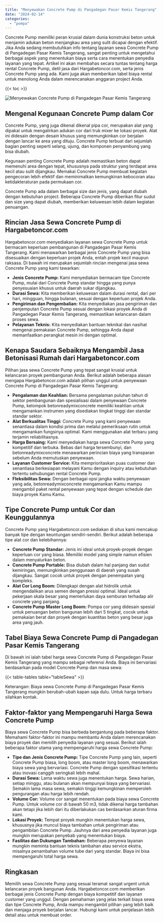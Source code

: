 ```yaml
---
title: "Menyewakan Concrete Pump di Pangadegan Pasar Kemis Tangerang"
date: "2024-02-14"
categories: 
  - "pompa"
---
```




Concrete Pump memiliki peran krusial dalam dunia konstruksi beton untuk menjamin adukan beton menjangkau area yang sulit dicapai dengan efektif. Jika Anda sedang membutuhkan info tentang layanan sewa Concrete Pump di Pangadegan Pasar Kemis Tangerang, sangat penting untuk mengetahui berbagai aspek yang menentukan biaya serta cara menentukan penyedia layanan yang tepat. Artikel ini akan membahas secara tuntas tentang harga rental Concrete Pump, detil jasa dari Hargabetoncor.com, serta jenis Concrete Pump yang ada. Kami juga akan memberikan tabel biaya rental untuk menolong Anda dalam merencanakan anggaran project Anda.

{{< toc >}}

![Menyewakan Concrete Pump di Pangadegan Pasar Kemis Tangerang](https://hargareadymixid.github.io/pompa/concrete-pump%20(24).png)

## Mengenal Kegunaan Concrete Pump dalam Cor

Concrete Pump, yang juga dikenal dikenal pipa cor, merupakan alat yang dipakai untuk mengalirkan adukan cor dari truk mixer ke lokasi proyek. Alat ini didesain dengan desain khusus yang memungkinkan cor berjalan dengan lancar ke area yang dituju. Concrete Pump terbuat dari sejumlah bagian penting seperti selang, ujung, dan komponen penyambung yang bisa diubah.

Kegunaan penting Concrete Pump adalah memastikan beton dapat memenuhi area dengan tepat, khususnya pada struktur yang terdapat area kecil atau sulit dijangkau. Memakai Concrete Pump membuat kegiatan pengecoran lebih efektif dan meminimalkan kemungkinan kebocoran atau ketidakteraturan pada permukaan cor.

Concrete Pump ada dalam berbagai size dan jenis, yang dapat diubah dengan kebutuhan project. Beberapa Concrete Pump diberikan fitur sudut dan size yang dapat diubah, memberikan keluwesan lebih dalam kegiatan penuangan.

## Rincian Jasa Sewa Concrete Pump di Hargabetoncor.com

Hargabetoncor.com menyediakan layanan sewa Concrete Pump untuk bermacam keperluan pembangunan di Pangadegan Pasar Kemis Tangerang. Kami menawarkan berbagai jenis Concrete Pump yang bisa disesuaikan dengan keperluan projek Anda, entah projek kecil maupun raksasa. Di bawah ini merupakan sejumlah rincian mengenai jasa sewa Concrete Pump yang kami tawarkan:

- **Jenis Concrete Pump:** Kami menyediakan bermacam tipe Concrete Pump, mulai dari Concrete Pump standar hingga yang punya penyesuaian khusus untuk daerah sukar dijangkau.
- **Durasi Sewa:** Kita memberikan keluwesan dalam durasi rental, dari per hari, mingguan, hingga bulanan, sesuai dengan keperluan projek Anda.
- **Pengiriman dan Pengembalian:** Kita menyediakan jasa pengiriman dan penjemputan Concrete Pump sesuai dengan lokasi proyek Anda di Pangadegan Pasar Kemis Tangerang, memastikan kelancaran dalam proses sewa.
- **Pelayanan Teknis:** Kita menyediakan bantuan teknikal dan nasihat mengenai pemakaian Concrete Pump, sehingga Anda dapat memanfaatkan perangkat mesin ini dengan optimal.

## Kenapa Saudara Sebaiknya Mengambil Jasa Betonisasi Rumah dari Hargabetoncor.com

Pilihan jasa sewa Concrete Pump yang tepat sangat krusial untuk kelancaran proyek pembangunan Anda. Berikut adalah beberapa alasan mengapa Hargabetoncor.com adalah pilihan unggul untuk penyewaan Concrete Pump di Pangadegan Pasar Kemis Tangerang:

- **Pengalaman dan Keahlian:** Bersama pengalaman puluhan tahun di sektor pembangunan dan spesialisasi dalam penyewaan Concrete Pump, kelompok betonreadymixconcrete memiliki keahlian untuk mengamankan instrumen yang disediakan tingkat tinggi dan standar standar sektor.
- **Alat Berkualitas Tinggi:** Concrete Pump yang kami penyewaan senantiasa dalam kondisi prima dan melalui pemeriksaan rutin untuk mengamankan fungsinya optimal. Kami menggunakan alat terbaru yang terjamin reliabilitasnya.
- **Harga Bersaing:** Kami menyediakan harga sewa Concrete Pump yang kompetitif dan terbuka. Bebas dari harga tersembunyi, dan betonreadymixconcrete menawarkan perincian biaya yang transparan sebelum Anda memutuskan penyewaan.
- **Layanan Customer Service:** Kita memprioritaskan puas customer dan senantiasa berkesiapan melayani Kamu dengan inquiry atau kebutuhan tertentu sehubungan rental Concrete Pump.
- **Fleksibilitas Sewa:** Dengan berbagai opsi jangka waktu penyewaan yang ada, betonreadymixconcrete mengamankan Kamu mampu mengambil paket rental penyewaan yang tepat dengan schedule dan biaya proyek Kamu Kamu.

## Tipe Concrete Pump untuk Cor dan Keunggulannya

Concrete Pump yang Hargabetoncor.com sediakan di situs kami mencakup banyak tipe dengan keuntungan sendiri-sendiri. Berikut adalah beberapa tipe alat cor dan kelebihannya:

- **Concrete Pump Standar:** Jenis ini ideal untuk proyek-proyek dengan keperluan cor yang biasa. Memiliki model yang simple namun efisien dalam menyalurkan beton.
- **Concrete Pump Portable:** Bisa diubah dalam hal panjang dan sudut kemiringan, memungkinkan penggunaan di daerah yang susah dijangkau. Sangat cocok untuk proyek dengan penempatan yang kompleks.
- **Alat Cor Long Boom:** Dilengkapi dengan alat hidrolik untuk mengendalikan arus semen dengan presisi optimal. Ideal untuk pekerjaan skala besar yang memerlukan daya semburan terhadap alir concrete yang panjang.
- **Concrete Pump Master Long Boom:** Pompa cor yang didesain spesial untuk penuangan beton bangunan lebih dari 5 tingkat, cocok untuk pemakaian berat dan proyek dengan kuantitas beton yang besar juga area yang jauh.

## Tabel Biaya Sewa Concrete Pump di Pangadegan Pasar Kemis Tangerang

Di bawah ini ialah tabel harga sewa Concrete Pump di Pangadegan Pasar Kemis Tangerang yang mampu sebagai referensi Anda. Biaya ini bervariasi berdasarkan pada model Concrete Pump dan masa sewa:

{{< table-tables table="tableSewa" >}}

Keterangan: Biaya sewa Concrete Pump di Pangadegan Pasar Kemis Tangerang mungkin berubah-ubah kapan saja dulu. Untuk harga terbaru silahkan kontak.

## Faktor-faktor yang Mempengaruhi Harga Sewa Concrete Pump

Biaya sewa Concrete Pump bisa berbeda bergantung pada beberapa faktor. Memahami faktor-faktor ini mampu membantu Anda dalam merencanakan biaya proyek dan memilih penyedia layanan yang sesuai. Berikut ialah beberapa faktor utama yang mempengaruhi harga sewa Concrete Pump:

- **Tipe dan Jenis Concrete Pump:** Tipe Concrete Pump yang lain, seperti Concrete Pump biasa, long boom, atau master long boom, menawarkan biaya sewa yang bervariasi. Concrete Pump dengan spesifikasi tertentu atau inovasi canggih seringkali lebih mahal.
- **Durasi Sewa:** Lama waktu sewa juga menentukan harga. Sewa harian, setiap minggu, atau bulanan akan mempunyai biaya yang bervariasi. Semakin lama masa sewa, semakin tinggi kemungkinan memperoleh pengurangan atau harga lebih rendah.
- **Volume Cor:** Volume cor sangat menentukan pada biaya sewa Concrete Pump. Untuk volume cor di bawah 50 m3, tidak dikenai harga tambahan akan tetapi jika lebih dari itu diberlakukan cas berdasarkan aturan firma kami.
- **Lokasi Proyek:** Tempat proyek mungkin menentukan harga sewa, khususnya jika muncul biaya tambahan untuk pengiriman atau pengambilan Concrete Pump. Jauhnya dari area penyedia layanan juga mungkin merupakan penyebab yang menentukan biaya.
- **Fasilitas dan Dukungan Tambahan:** Beberapa penyewa layanan mungkin meminta bantuan teknis tambahan atau service ekstra, misalnya penambahan volume tube dari yang standar. Biaya ini bisa mempengaruhi total harga sewa.

## Ringkasan

Memilih sewa Concrete Pump yang sesuai teramat sangat urgent untuk kelancaran proyek bangunan Anda. Hargabetoncor.com memberikan berbagai jenis Concrete Pump dengan biaya kompetitif dan layanan customer yang unggul. Dengan pemahaman yang jelas terkait biaya sewa dan tipe Concrete Pump, Anda mampu mengambil pilihan yang lebih baik dan menjaga proyek berjalan lancar. Hubungi kami untuk penjelasan lebih detail atau untuk membuat order.
